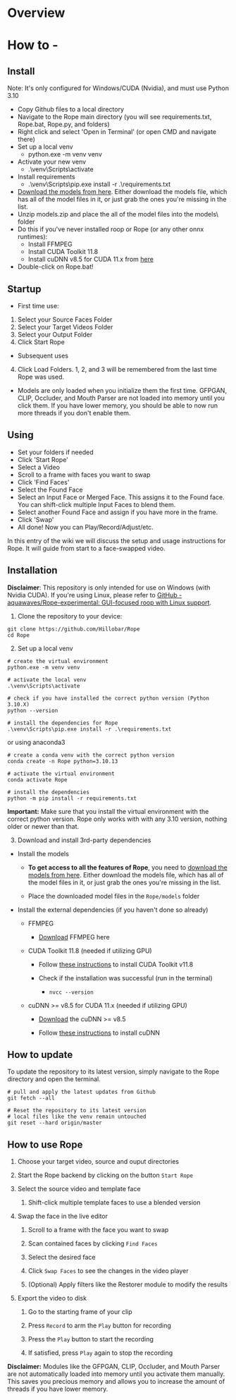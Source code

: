 # Overview

# How to - 
## Install
Note: It's only configured for Windows/CUDA (Nvidia), and must use Python 3.10

* Copy Github files to a local directory
* Navigate to the Rope main directory (you will see requirements.txt, Rope.bat, Rope.py, and folders)
* Right click and select 'Open in Terminal' (or open CMD and navigate there)
* Set up a local venv
  * python.exe -m venv venv
* Activate your new venv
  * .\venv\Scripts\activate
* Install requirements
  * .\venv\Scripts\pip.exe install -r .\requirements.txt
* [Download the models from here](https://github.com/Hillobar/Rope/releases/tag/Sapphire). Either download the models file, which has all of the model files in it, or just grab the ones you're missing in the list.
* Unzip models.zip and place the all of the model files into the models\ folder
* Do this if you've never installed roop or Rope (or any other onnx runtimes):
  * Install FFMPEG
  * Install CUDA Toolkit 11.8
  * Install cuDNN v8.5 for CUDA 11.x from [here](https://developer.nvidia.com/rdp/cudnn-archive)
* Double-click on Rope.bat!

## Startup
* First time use:
 1. Select your Source Faces Folder
 2. Select your Target Videos Folder
 3. Select your Output Folder
 4. Click Start Rope
* Subsequent uses 
 4. Click Load Folders. 1, 2, and 3 will be remembered from the last time Rope was used.
* Models are only loaded when you initialize them the first time. GFPGAN, CLIP, Occluder, and Mouth Parser are not loaded into memory until you click them. If you have lower memory, you should be able to now run more threads if you don't enable them.

## Using
* Set your folders if needed
* Click 'Start Rope'
* Select a Video
* Scroll to a frame with faces you want to swap
* Click 'Find Faces'
* Select the Found Face
* Select an Input Face or Merged Face. This assigns it to the Found face. You can shift-click multiple Input Faces to blend them.
* Select another Found Face and assign if you have more in the frame.
* Click 'Swap'
* All done! Now you can Play/Record/Adjust/etc.

In this entry of the wiki we will discuss the setup and usage instructions for Rope.  It will guide from start to a face-swapped video.



## [](https://github.com/Hillobar/Rope/wiki#install) Installation

**Disclaimer**:
This repository is only intended for use on Windows (with Nvidia CUDA). If you're using Linux, please refer to [GitHub - aquawaves/Rope-experimental: GUI-focused roop with Linux support](https://github.com/aquawaves/Rope-experimental).



1. Clone the repository to your device:

```
git clone https://github.com/Hillobar/Rope
cd Rope
```



2. Set up a local venv 

```
# create the virtual environment
python.exe -m venv venv

# activate the local venv
.\venv\Scripts\activate

# check if you have installed the correct python version (Python 3.10.X)
python --version

# install the dependencies for Rope
.\venv\Scripts\pip.exe install -r .\requirements.txt
```

or using anaconda3

```
# create a conda venv with the correct python version
conda create -n Rope python=3.10.13

# activate the virtual environment
conda activate Rope

# install the dependencies
python -m pip install -r requirements.txt
```

**Important:**
Make sure that you install the virtual environment with the correct python version. Rope only works with with any 3.10 version, nothing older or newer than that.





3. Download and install 3rd-party dependencies
- Install the models
  
    - **To get access to all the features of Rope**, you need to [download the models from here](https://github.com/Hillobar/Rope/releases/tag/Sapphire). Either download the models file, which has all of the model files in it, or just grab the ones you're missing in the list.
  
    - Place the downloaded model files in the `Rope/models` folder
  
  

- Install the external dependencies (if you haven't done so already)
  
    - FFMPEG
      
        - [Download](https://www.ffmpeg.org/download.html) FFMPEG here
      
      
  
    - CUDA Toolkit 11.8 (needed if utilizing GPU)
      
        - Follow [these instructions](https://medium.com/geekculture/install-cuda-and-cudnn-on-windows-linux-52d1501a8805#3e72) to install CUDA Toolkit v11.8
      
        - Check if the installation was successful (run in the terminal)
          
            - `nvcc --version`
          
          
  
    - cuDNN >= v8.5 for CUDA 11.x (needed if utilizing GPU)
      
        - [Download](https://developer.nvidia.com/rdp/cudnn-archive) the cuDNN >= v8.5
      
        - Follow [these instructions](https://medium.com/geekculture/install-cuda-and-cudnn-on-windows-linux-52d1501a8805#46b1) to install cuDNN



## [](https://github.com/Hillobar/Rope/wiki#update) How to update

To update the repository to its latest version, simply navigate to the Rope directory and open the terminal.

```
# pull and apply the latest updates from Github
git fetch --all

# Reset the repository to its latest version
# local files like the venv remain untouched
git reset --hard origin/master
```



## [](https://github.com/Hillobar/Rope/wiki#startup) How to use Rope

1. Choose your target video, source and ouput directories

2. Start the Rope backend by clicking on the button `Start Rope`

3. Select the source video and template face
   
    1. Shift-click multiple template faces to use a blended version

4. Swap the face in the live editor
   
    1. Scroll to a frame with the face you want to swap
   
    2. Scan contained faces by clicking `Find Faces` 
   
    3. Select the desired face
   
    4. Click `Swap Faces` to see the changes in the video player
   
    5. (Optional) Apply filters like the Restorer module to modify the results

5. Export the video to disk
   
    1. Go to the starting frame of your clip
   
    2. Press `Record` to arm the `Play` button for recording
   
    3. Press the `Play` button to start the recording
   
    4. If satisfied, press `Play` again to stop the recording 



**Disclaimer:**
Modules like the GFPGAN, CLIP, Occluder, and Mouth Parser are not automatically loaded into memory until you activate them manually. This saves you precious memory and allows you to increase the amount of threads if you have lower memory.


